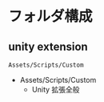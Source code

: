 # フォルダ構成

## unity extension

```
Assets/Scripts/Custom
```

* Assets/Scripts/Custom
    * Unity 拡張全般